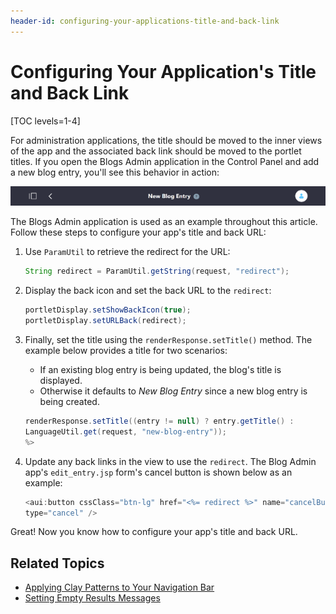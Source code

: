 ```yaml
---
header-id: configuring-your-applications-title-and-back-link
---
```


# Configuring Your Application's Title and Back Link

[TOC levels=1-4]

For administration applications, the title should be moved to the inner views of 
the app and the associated back link should be moved to the portlet titles. If 
you open the Blogs Admin application in the Control Panel and add a new blog 
entry, you'll see this behavior in action:

![Figure 1: Adding a new blog entry displays the portlet title at the top, along with a back link.](../../../../images/new-blog-entry-title.png)

The Blogs Admin application is used as an example throughout this article. 
Follow these steps to configure your app's title and back URL:

1.  Use `ParamUtil` to retrieve the redirect for the URL:

    ```java
    String redirect = ParamUtil.getString(request, "redirect");
    ```

2.  Display the back icon and set the back URL to the `redirect`:

    ```java
    portletDisplay.setShowBackIcon(true);
    portletDisplay.setURLBack(redirect);
    ```

3.  Finally, set the title using the `renderResponse.setTitle()` method. The 
    example below provides a title for two scenarios: 

    - If an existing blog entry is being updated, the blog's title is displayed.
    - Otherwise it defaults to *New Blog Entry* since a new blog entry is being 
      created. 

    ```java
    renderResponse.setTitle((entry != null) ? entry.getTitle() : 
    LanguageUtil.get(request, "new-blog-entry"));
    %>
    ```

4.  Update any back links in the view to use the `redirect`. The Blog Admin 
    app's `edit_entry.jsp` form's cancel button is shown below as an example:

    ```java
    <aui:button cssClass="btn-lg" href="<%= redirect %>" name="cancelButton" 
    type="cancel" />
    ```

Great! Now you know how to configure your app's title and back URL. 

## Related Topics

- [Applying Clay Patterns to Your Navigation Bar](/docs/7-2/frameworks/-/knowledge_base/f/applying-clay-patterns-to-navigation)
- [Setting Empty Results Messages](/docs/7-2/frameworks/-/knowledge_base/f/setting-empty-results-messages)
